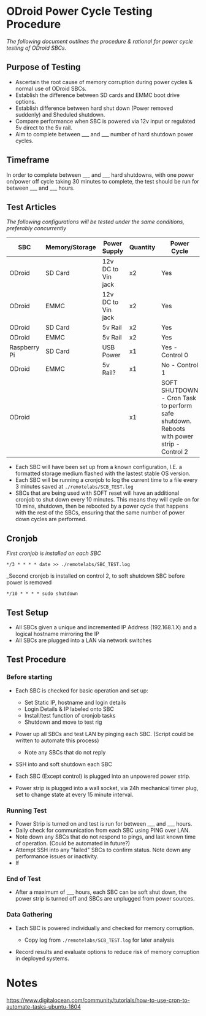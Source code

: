 # ODroid Power Cycle Testing Procedure
_The following document outlines the procedure & rational for power cycle testing of ODroid SBCs._


## Purpose of Testing
 - Ascertain the root cause of memory corruption during power cycles & normal use of ODroid SBCs.
 - Establish the difference between SD cards and EMMC boot drive options.
 - Establish difference between hard shut down (Power removed suddenly) and Sheduled shutdown.
 - Compare performance when SBC is powered via 12v input or regulated 5v direct to the 5v rail.
 - Aim to complete between ___ and ___ number of hard shutdown power cycles.
 

## Timeframe
In order to complete between ___ and ___ hard shutdowns, with one power on/power off cycle taking 30 minutes to complete, 
the test should be run for between ___ and ___ hours.
 

## Test Articles
_The following configurations will be tested under the same conditions, preferably concurrently_

| SBC 			| Memory/Storage    	|Power Supply		| Quantity 	| Power Cycle	|
|---			|---			|---			|---		|---		|
|ODroid 		| SD Card		| 12v DC to Vin jack	|   x2		| 	Yes	|
|ODroid 		| EMMC			| 12v DC to Vin jack	|   x2		| 	Yes	|
|ODroid 		| SD Card		| 5v Rail		|   x2		| 	Yes	|
|ODroid 		| EMMC			| 5v Rail		|   x2		| 	Yes	|
|Raspberry Pi	| SD Card			| USB Power		|x1		|Yes - Control 0	|
|ODroid			| EMMC			| 5v Rail?		|x1	|No - Control 1	|
|ODroid			| 			|        		|x1	|SOFT SHUTDOWN - Cron Task to perform safe shutdown. Reboots with power strip - Control 2 |

- Each SBC will have been set up from a known configuration, I.E. a formatted storage medium flashed with the lastest stable OS version.
- Each SBC will be running a cronjob to log the current time to a file every 3 minutes saved at `./remotelabs/SCB_TEST.log`
- SBCs that are being used with SOFT reset will have an additional cronjob to shut down every 10 minutes. This means they will cycle on for 10 mins, shutdown,
then be rebooted by a power cycle that happens with the rest of the SBCs, ensuring that the same number of power down cycles are performed.

## Cronjob
_First cronjob is installed on each SBC_
```
*/3 * * * * date >> ./remotelabs/SBC_TEST.log
```
_Second cronjob is installed on control 2, to soft shutdown SBC before power is removed
```
*/10 * * * * sudo shutdown
```
## Test Setup
- All SBCs given a unique and incremented IP Address (192.168.1.X) and a logical hostname mirroring the IP
- All SBCs are plugged into a LAN via network switches

## Test Procedure

### Before starting
- Each SBC is checked for basic operation and set up:
 	- Set Static IP, hostname and login details
	- Login Details & IP labeled onto SBC
	- Install/test function of cronjob tasks
	- Shutdown and move to test rig

- Power up all SBCs and test LAN by pinging each SBC. (Script could be written to automate this process)
	- Note any SBCs that do not reply
- SSH into and soft shutdown each SBC


- Each SBC (Except control) is plugged into an unpowered power strip.

- Power strip is plugged into a wall socket, via 24h mechanical timer plug, set to change state at every 15 minute interval.

### Running Test

- Power Strip is turned on and test is run for between ___ and ___ hours.
- Daily check for communication from each SBC using PING over LAN.
- Note down any SBCs that do not respond to pings, and last known time of operation. (Could be automated in future?)
- Attempt SSH into any "failed" SBCs to confirm status. Note down any performance issues or inactivity.
- If 

### End of Test

- After a maximum of ___ hours, each SBC can be soft shut down, the power strip is turned off and SBCs are unplugged from power sources.

### Data Gathering

- Each SBC is powered individually and checked for memory corruption.
	- Copy log from `./remotelabs/SCB_TEST.log` for later analysis
	
- Record results and evaluate options to reduce risk of memory corruption in deployed systems.





# Notes
https://www.digitalocean.com/community/tutorials/how-to-use-cron-to-automate-tasks-ubuntu-1804



